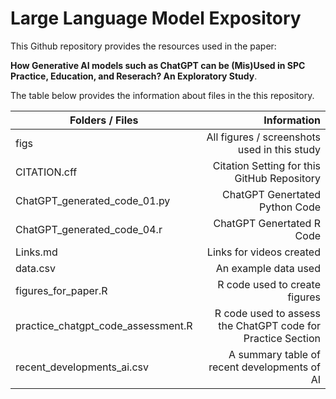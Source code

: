 # Large Language Model Expository
This Github repository provides the resources used in the paper: 

**How Generative AI models such as ChatGPT can be (Mis)Used in SPC Practice, Education, and Reserach? An Exploratory Study**.

The table below provides the information about files in the this repository. 

|Folders / Files                   |Information                                                |
| -------------------------------- |----------------------------------------------------------:| 
|figs                              |All figures / screenshots used in this study               |
|CITATION.cff                      |Citation Setting for this GitHub Repository                |
|ChatGPT_generated_code_01.py      |ChatGPT Genertated Python Code                             |
|ChatGPT_generated_code_04.r       |ChatGPT Genertated R Code                                  |
|Links.md                          |Links for videos created                                   |
|data.csv                          |An example data used                                       |
|figures_for_paper.R               |R code used to create figures                              |
|practice_chatgpt_code_assessment.R|R code used to assess the ChatGPT code for Practice Section|
|recent_developments_ai.csv        |A summary table of recent developments of AI               |
 
